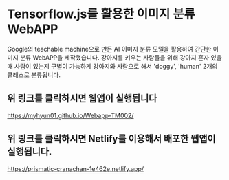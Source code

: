 # Tensorflow.js를 활용한 이미지 분류 WebAPP
Google의 teachable machine으로 만든 AI 이미지 분류 모델을 활용하여 간단한 이미지 분류 WebAPP을 제작했습니다.
강아지를 키우는 사람들을 위해 강아지 혼자 있을 때 사람이 있는지 구별이 가능하게 강아지와 사람으로 해서 'doggy', 'human' 2개의 클래스로 분류됩니다.

## 위 링크를 클릭하시면 웹앱이 실행됩니다
https://myhyun01.github.io/Webapp-TM002/

## 위 링크를 클릭하시면 Netlify를 이용해서 배포한 웹앱이 실행됩니다.
https://prismatic-cranachan-1e462e.netlify.app/
